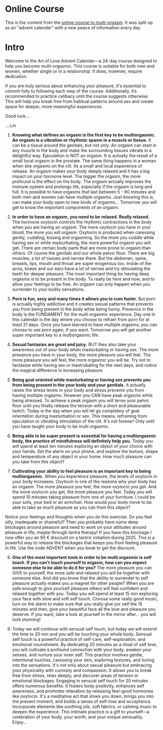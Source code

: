 # Online Course
This is the content from the [online-course to multi-orgasm](https://www.theartoflove.nu/).
It was split up as an "advent calender" with a new peace of information every day

# Intro
Welcome to the Art of Love Advent Calendar—a 24-day course designed to help you become multi-orgasmic. This course is suitable for both men and women, whether single or in a relationship. It does, however, require dedication.

If you are truly serious about enhancing your pleasure, it's essential to commit fully to following each step of the course. Additionally, it’s recommended to practice celibacy until the course suggests otherwise. This will help you break free from habitual patterns around sex and create space for deeper, more meaningful experiences.

Good luck...

....Lin
1. **Knowing what defines an orgasm is the first key to be multiorgasmic. An orgasm is a vibration or rhythmic spasm in a muscle or tissue.** It can be a tissue around the genitals, but not only. An orgasm can start in any muscle in the body and make the surrounding tissues vibrate in a delightful way. Ejaculation is NOT an orgasm. It is actually the result of a small local orgasm in the prostate. The same thing happens in a woman when she orgasms on the clit. Its a small and local experience of release. An orgasm makes your body deeply relaxed and it has a big impact on your hormone level. The bigger the orgasm, the more profound is the effect on the body. The orgasm actually improves the immune system and prolongs life, especially if the orgasm is long and full. It is possible to have orgasms that last between 5 - 60 minutes and both men and women can have multiple orgasms. Just knowing this is, can make your body open to new kinds of orgasms… Tomorrow you will get to know the important components of an orgasm.
1. **In order to have an orgasm, you need to be relaxed. Really relaxed.** The hormone oxytocin controls the rhythmic contractions in the body when you are having an orgasm. The more oxytocin you have in your blood, the more you will orgasm. Oxytocin is produced when caressing gently, cuddling, kissing and orgasming. So the more you cuddle while having sex or while masturbating, the more powerful orgasm you will get. There are certain body parts that are more prone to orgasm than others. Of course the genitals and our whole pelvic floor. There are big muscles, a lot of tissues and nerves there. But the abdomen, spine, breasts, lips, mouth and throat are super erogenous too. Inside of the arms, knees and our ears have a lot of nerves and try stimulating the teeth for deeper pleasure. The most important thing for having deep orgasms is to be present in the body. To really be here and now, and to allow your feelings to be free. An orgasm can only happen when you surrender to your bodily sensations.
1. **Porn is fun, sexy and many times it allows you to cum faster.** But porn is actually highly addictive and it creates sexual patterns that prevents you from being present in the body while being horny. Presence in the body is the FUNDAMENT for the multi orgasmic experience. Day one in this calendar is the day where you choose to refrain from porn for at least 21 days. Once you have learned to have multiple orgasms, you can choose to use porn again, if you want. Tomorrow you will get another super important key to a multiorgasmic life.
1. **Sexual fantasies are great and juicy.** BUT they also take your awareness out of your body when masturbating or having sex. The more presence you have in your body, the more pleasure you will feel. The more pleasure you will feel, the more orgasmic you will be. Try not to fantasize while having sex or mastrubating for the next days, and notice the magical difference in increasing pleasure
1. **Being goal oriented while masturbating or having sex prevents you from being present in the your body and your genitals.**
It actually raises the stress levels in your body and stress prevents you from having multiple orgasms. However you CAN have peak orgasms while being stressed. To achieve a peak orgasm you will tense your pelvic floor until you finally release the tension with a short and pleasurable twitch. Today is the day when you will let go completely of goal orientation during masturbation or sex. 
This means, refraining from ejaculation or vibrating stimulation of the clit. It's not forever! Only until you have taught your body to be multi orgasmic.
1. **Being able to be super present is essential for having a multiorgasmic body, the practice of mindfulness will definitely help you.** Today you will spend at least ten minutes exploring an object of your choice with your hands. Set the alarm on your phone, and explore the texture, shape and temperature of any object in your home. How much pleasure can you take from this object?

7. **Cultivating your ability to feel pleasure is an important key to being multiorgasmic.**
When you experience pleasure, the levels of oxytocin in your body increases. Oxytocin is one of the reasons why your body has an orgasm. The more pleasure you feel, the more oxytocin you get. And the more oxytocin you get, the more pleasure you feel. Today you will spend 10 minutes taking pleasure from one of your furniture. I could be your sofa, your bed or an armchair. How would your body move to be able to take as much pleasure as you can from this object?

Notice your feelings and thoughts when you do this exercise. Do you feel silly, inadequate or shameful? Then you probably have some deep blockages around pleasure and need to work on your attitudes around pleasure in life, maybe through tantra therapy! If you have this blockage I now offer you an 90 € discount on a tantric initiation during 2025. This is a powerful way to release the blockages that keeps you from feeling pleasure in life. Use the code ADVENT when you book to get the discount. 

8. **One of the most important tools in order to be multi orgasmic is self touch. If you can’t touch yourself to orgasm, how can you expect someone else to be able to do it for you?**
The more pleasure you can GIVE to yourself, the more safe and relaxed you will be together with someone else. And did you know that the ability to surrender to self pleasure actually makes you a magnet for other people? When you are safe enough to give yourself pleasure others will feel confident and relaxed together with you.
Today you will spend at least 15 min exploring your face with slow and soft self touch. Choose some really good music, turn on the alarm to make sure that you really give yor self the 15 minutes and then, give your beautiful face all the love and pleasure you deserve.
If you want, take a look at yourself in the mirror after… you will look stunning!

9. Today we will continue with sensual self touch, but today we will extend the time to 20 min and you will be touching your whole body. Sensual self touch is a powerful practice of self-care, self-exploration, and emotional nourishment. By dedicating 20 minutes as a ritual of self love, you will cultivate a profound connection with your body, awaken your senses, and nurture your inner self. This practice involves gentle, intentional touches, caressing your skin, exploring textures, and tuning into the sensations. It's not only about sexual pleasure but embracing your physicality with curiosity and compassion. It allows you to break free from stress, relax deeply, and discover areas of tension or emotional blockages. Engaging in sensual self touch for 20 minutes offers numerous benefits. It fosters body positivity, enhances self awareness, and promotes relaxation by releasing feel-good hormones like oxytocin. It's a meditative act that slows you down, brings you into the present moment, and builds a sense of self-love and acceptance. Incorporate elements like soothing oils, soft fabrics, or calming music to deepen the experience. This intimate practice is a gift to yourself—a celebration of your body, your worth, and your unique sensuality. Enjoy…

